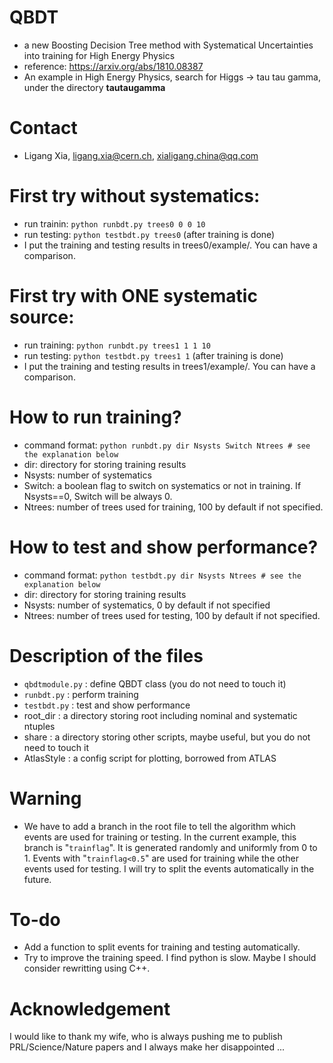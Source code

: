 # QBDT
- a new Boosting Decision Tree method with Systematical Uncertainties into training for High Energy Physics
- reference: https://arxiv.org/abs/1810.08387
- An example in High Energy Physics, search for Higgs -> tau tau gamma, under the directory **tautaugamma**

# Contact
- Ligang Xia, ligang.xia@cern.ch, xialigang.china@qq.com

# First try without systematics:
- run trainin: `python runbdt.py trees0 0 0 10`
- run testing: `python testbdt.py trees0` (after training is done) 
- I put the training and testing results in trees0/example/. You can have a comparison.


# First try with ONE systematic source:
- run training: `python runbdt.py trees1 1 1 10`
- run testing: `python testbdt.py trees1 1` (after training is done)
- I put the training and testing results in trees1/example/. You can have a comparison.

# How to run training?
- command format: `python runbdt.py dir Nsysts Switch Ntrees # see the explanation below`
- dir: directory for storing training results
- Nsysts: number of systematics 
- Switch: a boolean flag to switch on systematics or not in training. If Nsysts==0, Switch will be always 0.
- Ntrees: number of trees used for training, 100 by default if not specified.

# How to test and show performance?
- command format: `python testbdt.py dir Nsysts Ntrees # see the explanation below`
- dir: directory for storing training results
- Nsysts: number of systematics, 0 by default if not specified
- Ntrees: number of trees used for testing, 100 by default if not specified.

# Description of the files
- `qbdtmodule.py` : define QBDT class (you do not need to touch it)
- `runbdt.py` : perform training
- `testbdt.py` : test and show performance
- root_dir : a directory storing root including nominal and systematic ntuples
- share : a directory storing other scripts, maybe useful, but you do not need to touch it
- AtlasStyle : a config script for plotting, borrowed from ATLAS

# Warning
- We have to add a branch in the root file to tell the algorithm which events are used for training or testing. In the current example, this branch is "`trainflag`". It is generated randomly and uniformly from 0 to 1. Events with "`trainflag<0.5`" are used for training while the other events used for testing. I will try to split the events automatically in the future.

# To-do
- Add a function to split events for training and testing automatically.
- Try to improve the training speed. I find python is slow. Maybe I should consider rewritting using C++.

# Acknowledgement
I would like to thank my wife, who is always pushing me to publish PRL/Science/Nature papers and I always make her disappointed ...

